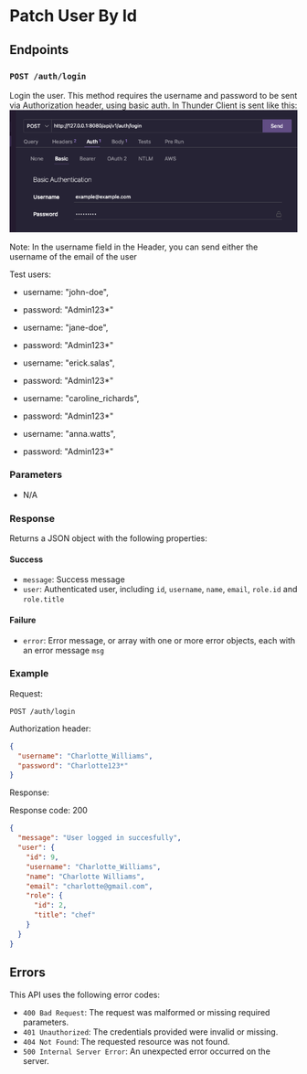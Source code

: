 # Patch User By Id

## Endpoints

### `POST /auth/login`

Login the user. This method requires the username and password to be sent via Authorization header, using basic auth. In Thunder Client is sent like this:
![Thunder client](image.png)

Note: In the username field in the Header, you can send either the username of the email of the user

Test users:

- username: "john-doe",
- password: "Admin123\*"

- username: "jane-doe",
- password: "Admin123\*"

- username: "erick.salas",
- password: "Admin123\*"

- username: "caroline_richards",
- password: "Admin123\*"

- username: "anna.watts",
- password: "Admin123\*"

### Parameters

- N/A

### Response

Returns a JSON object with the following properties:

#### Success

- `message`: Success message
- `user`: Authenticated user, including `id`, `username`, `name`, `email`, `role.id` and `role.title`

#### Failure

- `error`: Error message, or array with one or more error objects, each with an error message `msg`

### Example

Request:

```
POST /auth/login
```

Authorization header:

```json
{
  "username": "Charlotte_Williams",
  "password": "Charlotte123*"
}
```

Response:

Response code: 200

```json
{
  "message": "User logged in succesfully",
  "user": {
    "id": 9,
    "username": "Charlotte_Williams",
    "name": "Charlotte Williams",
    "email": "charlotte@gmail.com",
    "role": {
      "id": 2,
      "title": "chef"
    }
  }
}
```

## Errors

This API uses the following error codes:

- `400 Bad Request`: The request was malformed or missing required parameters.
- `401 Unauthorized`: The credentials provided were invalid or missing.
- `404 Not Found`: The requested resource was not found.
- `500 Internal Server Error`: An unexpected error occurred on the server.
